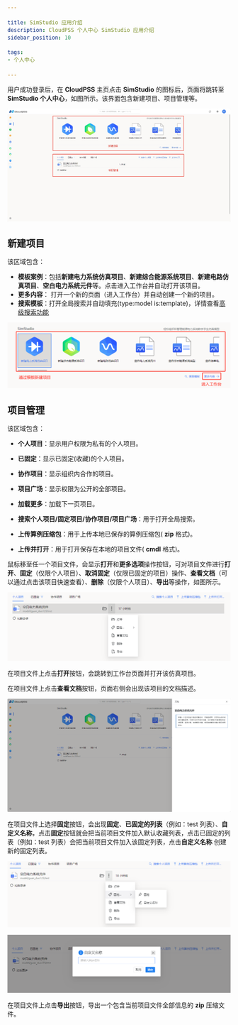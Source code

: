 ```yaml
---

title: SimStudio 应用介绍
description: CloudPSS 个人中心 SimStudio 应用介绍
sidebar_position: 10

tags: 
- 个人中心

---
```


用户成功登录后，在 **CloudPSS** 主页点击 **SimStudio** 的图标后，页面将跳转至**SimStudio 个人中心**，如图所示。该界面包含新建项目、项目管理等。

![个人中心界面](./个人中心界面.png "个人中心界面")

## 新建项目

该区域包含：

+ **模板案例**：包括**新建电力系统仿真项目**、**新建综合能源系统项目**、**新建电路仿真项目**、**空白电力系统元件**等。点击进入工作台并自动打开该项目。
+ **更多内容**： 打开一个新的页面（进入工作台）并自动创建一个新的项目。
+ **搜索模板**：打开全局搜索并自动填充(type:model is:template)，详情查看[高级搜索功能](../../others/advanced-search/index.md "高级搜索功能")

![新建项目](./新建项目.png "新建项目")

## 项目管理

该区域包含：

+ **个人项目**：显示用户权限为私有的个人项目。

+ **已固定**：显示已固定(收藏)的个人项目。
  
+ **协作项目**：显示组织内合作的项目。

+ **项目广场**：显示权限为公开的全部项目。

+ **加载更多**：加载下一页项目。

+ **搜索个人项目/固定项目/协作项目/项目广场**：用于打开全局搜索。
  
+ **上传算例压缩包**：用于上传本地已保存的算例压缩包( **zip** 格式)。

+ **上传并打开**：用于打开保存在本地的项目文件( **cmdl** 格式)。  


鼠标移至任一个项目文件，会显示**打开**和**更多选项**操作按钮，可对项目文件进行**打开**、**固定**（仅限个人项目）、**取消固定**（仅限已固定的项目）操作、**查看文档**（可以通过点击该项目快速查看）、**删除**（仅限个人项目）、**导出**等操作，如图所示。

![项目管理](./项目管理.png "项目管理")

在项目文件上点击**打开**按钮，会跳转到工作台页面并打开该仿真项目。

在项目文件上点击**查看文档**按钮，页面右侧会出现该项目的文档描述。

![查看文档](./查看文档.png "查看文档")

在项目文件上选择**固定**按钮，会出现**固定**、**已固定的列表**（例如：test 列表）、**自定义名称**，点击**固定**按钮就会把当前项目文件加入默认收藏列表，点击已固定的列表（例如：test 列表）会把当前项目文件加入该固定列表，点击**自定义名称** 创建新的固定列表。

![固定项目](./固定项目.png "固定项目")

![自定义名称](./自定义名称.png "自定义名称")

在项目文件上点击**导出**按钮，导出一个包含当前项目文件全部信息的 **zip** 压缩文件。